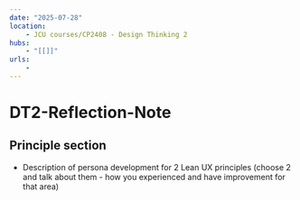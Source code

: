 ```yaml
---
date: "2025-07-28"
location: 
    - JCU courses/CP2408 - Design Thinking 2
hubs: 
    - "[[]]"
urls:
    - 
---
```


# DT2-Reflection-Note
## Principle section
+ Description of persona development for 2 Lean UX principles (choose 2 and talk about them - how you experienced and have improvement for that area)
